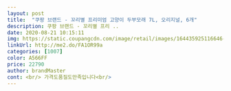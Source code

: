 ```yaml
---
layout: post 
title:  "쿠팡 브랜드 - 꼬리별 프리미엄 고양이 두부모래 7L, 오리지널, 6개" 
description: 쿠팡 브랜드 - 꼬리별 프리 ..
date: 2020-08-21 10:15:11 
img: https://static.coupangcdn.com/image/retail/images/164435925116646-bb9a39c8-7fa5-4b86-a764-a243b1339e9e.jpg 
linkUrl: http://me2.do/FA1OR99a 
categories: [1007] 
color: A566FF 
price: 22790 
author: brandMaster 
cont: <br/> 가격도품질도만족입니다<br/> 
---
```

 